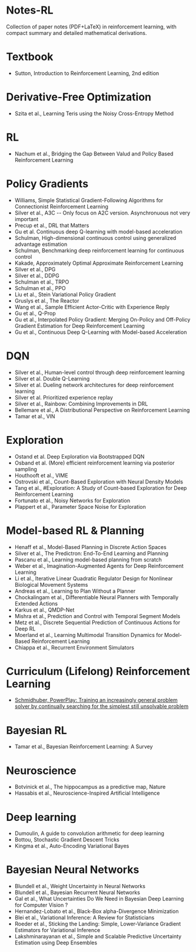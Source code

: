# Notes-RL
Collection of paper notes (PDF+LaTeX) in reinforcement learning, with compact summary and detailed mathematical derivations.

# Textbook
- Sutton, Introduction to Reinforcement Learning, 2nd edition

# Derivative-Free Optimization
- Szita et al., Learning Teris using the Noisy Cross-Entropy Method

# RL
- Nachum et al., Bridging the Gap Between Valud and Policy Based Reinforcement Learning

# Policy Gradients
- Williams, Simple Statistical Gradient-Following Algorithms for Connectionist Reinforcement Learning
- Silver et al., A3C 
  -- Only focus on A2C version. Asynchronuous not very important
- Precup et al., DRL that Matters
- Gu et al. Continuous deep Q-learning with model-based acceleration
- Schulman, High-dimensional continuous control using generalized advantage estimation
- Schulman, Benchmarking deep reinforcement learning for continuous control
- Kakade, Approximately Optimal Approximate Reinforcement Learning
- Silver et al., DPG
- Silver et al., DDPG
- Schulman et al., TRPO
- Schulman et al., PPO
- Liu et al., Stein Variational Policy Gradient
- Gruslys et al., The Reactor
- Wang et al., Sample Efficient Actor-Critic with Experience Reply
- Gu et al., Q-Prop
- Gu et al., Interpolated Policy Gradient: Merging On-Policy and Off-Policy Gradient Estimation for Deep Reinforcement Learning
- Gu et al., Continuous Deep Q-Learning with Model-based Acceleration

# DQN
- Silver et al., Human-level control through deep reinforcement learning
- Silver et al. Double Q-Learning
- Silver et al. Dueling network architectures for deep reinforcement learning
- Silver et al. Prioritized experience replay
- Silver et al., Rainbow: Combining Improvements in DRL
- Bellemare et al., A Distributional Perspective on Reinforcement Learning
- Tamar et al., VIN


# Exploration
- Ostand et al. Deep Exploration via Bootstrapped DQN
- Osband et al. (More) efficient reinforcement learning via posterior sampling
- Houthooft et al., VIME
- Ostrovski et al., Count-Based Exploration with Neural Density Models
- Tang et al., #Exploration: A Study of Count-based Exploration for Deep Reinforcement Learning
- Fortunato et al., Noisy Networks for Exploration
- Plappert et al., Parameter Space Noise for Exploration

# Model-based RL & Planning
- Henaff et al., Model-Based Planning in Discrete Action Spaces
- Silver et al., The Predictron: End-To-End Learning and Planning
- Pascanu et al., Learning model-based planning from scratch
- Weber et al., Imagination-Augmented Agents for Deep Reinforcement Learning
- Li et al., Iterative Linear Quadratic Regulator Design for Nonlinear Biological Movement Systems
- Andreas et al., Learning to Plan Without a Planner
- Chockalingam et al., Differentiable Neural Planners with Temporally Extended Actions
- Karkus et al., QMDP-Net
- Mishra et al., Prediction and Control with Temporal Segment Models
- Metz et al., Discrete Sequential Prediction of Continuous Actions for Deep RL
- Moerland et al., Learning Multimodal Transition Dynamics for Model-Based Reinforcement Learning
- Chiappa et al., Recurrent Environment Simulators

# Curriculum (Lifelong) Reinforcement Learning
- [Schmidhuber, PowerPlay: Training an increasingly general problem solver by continually searching for the simplest still unsolvable problem](.PowerPlay)

# Bayesian RL
- Tamar et al., Bayesian Reinforcement Learning: A Survey

# Neuroscience
- Botvinick et al., The hippocampus as a predictive map, Nature
- Hassabis et al., Neuroscience-Inspired Artificial Intelligence

# Deep learning
- Dumoulin, A guide to convolution arithmetic for deep learning
- Bottou, Stochastic Gradient Descent Tricks
- Kingma et al., Auto-Encoding Variational Bayes

# Bayesian Neural Networks
- Blundell et al., Weight Uncertainty in Neural Networks
- Blundell et al., Bayesian Recurrent Neural Networks
- Gal et al., What Uncertainties Do We Need in Bayesian Deep Learning for Computer Vision ?
- Hernandez-Lobato et al., Black-Box alpha-Divergence Minimization
- Blei et al., Variational Inference: A Review for Statisticians
- Roeder et al., Sticking the Landing: Simple, Lower-Variance Gradient Estimators for Variational Inference
- Lakshminarayanan et al., Simple and Scalable Predictive Uncertainty Estimation using Deep Ensembles
